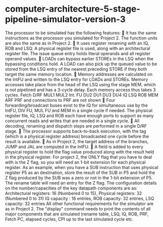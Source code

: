# computer-architecture-5-stage-pipeline-simulator-version-3
The processor to be simulated has the following features:  It has the same instructions as the processor you simulated for Project 2. The function units are also the same as in Project 2.  It uses register renaming with an IQ, ROB and LSQ. A physical register file is used, along with an architectural register file. The issue queue entry holds literal operands and all register operand values.  LOADs can bypass earlier STOREs in the LSQ when the bypassing conditions hold. A LOAD can also pick up the queued value to be stored from the LSQ entry of the nearest preceding STORE if they both target the same memory location.  Memory addresses are calculated on the IntFU and written to the LSQ entry for LOADs and STOREs. Memory accesses take place from the head of the LSQ using the stage MEM, which is not pipelined and has a 3-cycle delay. Each memory access thus takes 3 cycles. Fetch D/RF MUL1 MUL2 Int. FU DU2 DU1 DU3 DU4 IQ LSQ ROB MEM ARF PRF and connections to PRF are not shown  Four forwarding/broadcast buses exist to the IQ for simultaneous use by the IntFU, DIV FU, MUL FU and MEM in a single cycle if needed. The physical register file, IQ, LSQ and ROB each have enough ports to support as many concurrent reads and writes that are needed in a single cycle.  All decoding, renaming and dispatch steps are performed in a single D/RF stage.  The processor supports back-to-back execution, with the tag (which is a physical register address) broadcasted one cycle before the result is available.  As in Project 2, the target address of the branches, JUMP and JAL are computed in the IntFU.  A field is added to every physical register to hold the flag value produced along with the result held in the physical register. For project 2, the ONLY flag that you have to deal with is the Z flag, so you will need an 1-bit extension for each physical register. As an example, when you have a SUB instruction that uses physical register P5 as an destination, store the result of the SUB in P5 and hold the Z flag produced by the SUB was a zero or not in the 1-bit extension of P5. The rename table will need an entry for the Z flag. The configuration details on the number/capacities of the key datapath components are as: Architectural registers: 16 (Numbered 0 to 15), Physical registers: 32 (Numbered 0 to 31) IQ capacity : 16 entries, ROB capacity: 32 entries, LSQ capacity: 32 entries All other functional requirements for the simulator are as in Project 2. The "display" command needs to print the contents of all major components that are simulated (rename table, LSQ, IQ, ROB, PRF, Fetch PC, elapsed cycles, CPI up to the last simulated cycle etc.
